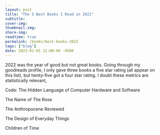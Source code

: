 ```yaml
---
layout: post
title: "The 5 Best Books I Read in 2022"
subtitle:
cover-img:
thumbnail-img:
share-img:
readtime: true
permalink: /books/best-books-2022
tags: ["blog"]
date: 2023-01-01 12:00:00 -0500
---
```

2022 was the year of good but not great books. Going through my goodreads profile, I only gave three books a five star rating (all appear on this list), but twnty-five got a four star rating. I doubt these metrics are statistically relevant,

Code: The Hidden Language of Computer Hardware and Software

The Name of The Rose

The Anthropocene Reviewed

The Design of Everyday Things

Children of Time
